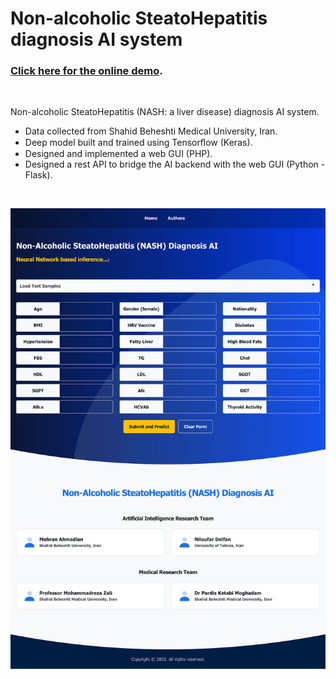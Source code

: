 # Non-alcoholic SteatoHepatitis diagnosis AI system


### [Click here for the online demo](https://ai.ahmadian.me/nash/).
<br/>

Non-alcoholic SteatoHepatitis (NASH: a liver disease) diagnosis AI system.
* Data collected from Shahid Beheshti Medical University, Iran.
* Deep model built and trained using Tensorﬂow (Keras).
* Designed and implemented a web GUI (PHP).
* Designed a rest API to bridge the AI backend with the web GUI (Python - Flask).


<br/>


[![Screenshot](https://github.com/ahmadianme/projects/blob/master/bioinformatics/nash-diagnosis/screenshot.jpg?raw=true)](https://ai.ahmadian.me/nash/)